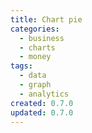 ```yaml
---
title: Chart pie
categories:
  - business
  - charts
  - money
tags:
  - data
  - graph
  - analytics
created: 0.7.0
updated: 0.7.0
---
```

